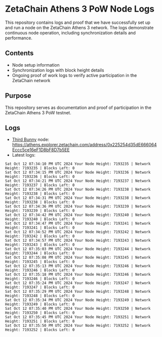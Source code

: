 # ZetaChain Athens 3 PoW Node Logs
This repository contains logs and proof that we have successfully set up and run a node on the ZetaChain Athens 3 network. The logs demonstrate continuous node operation, including synchronization details and performance.

## Contents
- Node setup information
- Synchronization logs with block height details
- Ongoing proof of work logs to verify active participation in the ZetaChain network

## Purpose
This repository serves as documentation and proof of participation in the ZetaChain Athens 3 PoW testnet.

## Logs

- [Third Bunny](https://thirdbunny.xyz/) node: https://athens.explorer.zetachain.com/address/0x225254d35dE666064Eccc5ce16eF1D8bF8D7b5EE
- Latest logs:
```
Sat Oct 12 07:34:10 PM UTC 2024 Your Node Height: 7193235 | Network Height: 7193235 | Blocks Left: 0
Sat Oct 12 07:34:15 PM UTC 2024 Your Node Height: 7193236 | Network Height: 7193236 | Blocks Left: 0
Sat Oct 12 07:34:21 PM UTC 2024 Your Node Height: 7193237 | Network Height: 7193237 | Blocks Left: 0
Sat Oct 12 07:34:26 PM UTC 2024 Your Node Height: 7193238 | Network Height: 7193238 | Blocks Left: 0
Sat Oct 12 07:34:31 PM UTC 2024 Your Node Height: 7193238 | Network Height: 7193238 | Blocks Left: 0
Sat Oct 12 07:34:36 PM UTC 2024 Your Node Height: 7193239 | Network Height: 7193239 | Blocks Left: 0
Sat Oct 12 07:34:42 PM UTC 2024 Your Node Height: 7193240 | Network Height: 7193240 | Blocks Left: 0
Sat Oct 12 07:34:47 PM UTC 2024 Your Node Height: 7193241 | Network Height: 7193241 | Blocks Left: 0
Sat Oct 12 07:34:52 PM UTC 2024 Your Node Height: 7193242 | Network Height: 7193242 | Blocks Left: 0
Sat Oct 12 07:34:57 PM UTC 2024 Your Node Height: 7193243 | Network Height: 7193243 | Blocks Left: 0
Sat Oct 12 07:35:03 PM UTC 2024 Your Node Height: 7193244 | Network Height: 7193244 | Blocks Left: 0
Sat Oct 12 07:35:08 PM UTC 2024 Your Node Height: 7193245 | Network Height: 7193245 | Blocks Left: 0
Sat Oct 12 07:35:13 PM UTC 2024 Your Node Height: 7193246 | Network Height: 7193246 | Blocks Left: 0
Sat Oct 12 07:35:18 PM UTC 2024 Your Node Height: 7193246 | Network Height: 7193246 | Blocks Left: 0
Sat Oct 12 07:35:24 PM UTC 2024 Your Node Height: 7193247 | Network Height: 7193247 | Blocks Left: 0
Sat Oct 12 07:35:29 PM UTC 2024 Your Node Height: 7193248 | Network Height: 7193248 | Blocks Left: 0
Sat Oct 12 07:35:34 PM UTC 2024 Your Node Height: 7193249 | Network Height: 7193249 | Blocks Left: 0
Sat Oct 12 07:35:40 PM UTC 2024 Your Node Height: 7193250 | Network Height: 7193250 | Blocks Left: 0
Sat Oct 12 07:35:45 PM UTC 2024 Your Node Height: 7193251 | Network Height: 7193251 | Blocks Left: 0
Sat Oct 12 07:35:50 PM UTC 2024 Your Node Height: 7193252 | Network Height: 7193252 | Blocks Left: 0
```
